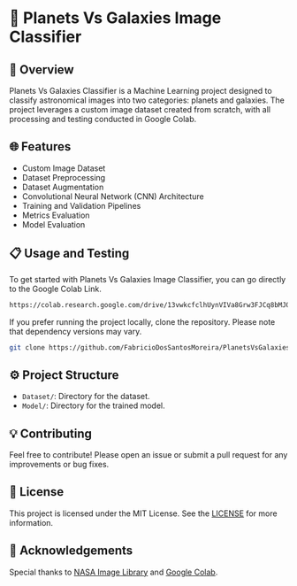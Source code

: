# 🌠 Planets Vs Galaxies Image Classifier

## 🔭 Overview
Planets Vs Galaxies Classifier is a Machine Learning project designed to classify astronomical images into two categories: planets and galaxies. The project leverages a custom image dataset created from scratch, with all processing and testing conducted in Google Colab.


## 🌐 Features
- Custom Image Dataset
- Dataset Preprocessing
- Dataset Augmentation
- Convolutional Neural Network (CNN) Architecture
- Training and Validation Pipelines
- Metrics Evaluation
- Model Evaluation


## 📋 Usage and Testing
To get started with Planets Vs Galaxies Image Classifier, you can go directly to the Google Colab Link.

```bash
https://colab.research.google.com/drive/13vwkcfclhUynVIVa8Grw3FJCq8bMJOOS?usp=sharing
```

If you prefer running the project locally, clone the repository. Please note that dependency versions may vary.
```bash
git clone https://github.com/FabricioDosSantosMoreira/PlanetsVsGalaxiesClassifier.git
```


## ⚙ Project Structure
- `Dataset/`: Directory for the dataset.
- `Model/`: Directory for the trained model.


## 💡 Contributing
Feel free to contribute! Please open an issue or submit a pull request for any improvements or bug fixes.


## 📃 License
This project is licensed under the MIT License. See the [LICENSE](LICENSE) for more information.


## 💭 Acknowledgements
Special thanks to [NASA Image Library](https://images.nasa.gov/) and [Google Colab](https://colab.research.google.com/).
